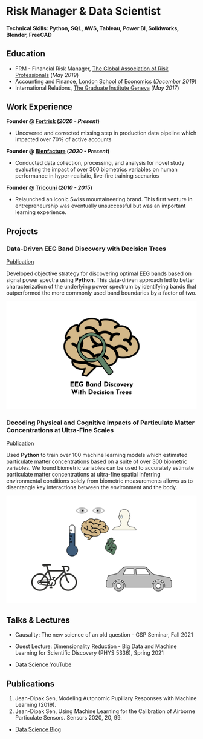 # Risk Manager & Data Scientist

#### Technical Skills: Python, SQL, AWS, Tableau, Power BI, Solidworks, Blender, FreeCAD

## Education
- FRM - Financial Risk Manager, [The Global Association of Risk Professionals](https://www.garp.org/) (_May 2019_)								       
- Accounting and Finance, [London School of Economics](https://www.lse.ac.uk/) (_December 2019_)
- International Relations, [The Graduate Institute Geneva](https://www.graduateinstitute.ch/) (_May 2017_)

## Work Experience
**Founder @ [Fortrisk](https://fortrisk.com) (_2020 - Present_)**
- Uncovered and corrected missing step in production data pipeline which impacted over 70% of active accounts

**Founder @ [Bienfacture](https://www.bienfacture.com) (_2020 - Present_)**
- Conducted data collection, processing, and analysis for novel study evaluating the impact of over 300 biometrics variables on human performance in hyper-realistic, live-fire training scenarios

**Founder @ [Tricouni](https://web-production-47f7.up.railway.app) (_2010 - 2015_)**
- Relaunched an iconic Swiss mountaineering brand. This first venture in entrepreneurship was eventually unsuccessful but was an important learning experience.
  

## Projects
### Data-Driven EEG Band Discovery with Decision Trees
[Publication](https://www.fortrisk.com)

Developed objective strategy for discovering optimal EEG bands based on signal power spectra using **Python**. This data-driven approach led to better characterization of the underlying power spectrum by identifying bands that outperformed the more commonly used band boundaries by a factor of two. 

![Project 1](/assets/img/eeg_band_discovery.jpeg)

### Decoding Physical and Cognitive Impacts of Particulate Matter Concentrations at Ultra-Fine Scales
[Publication](https://www.bienfacture.com)

Used **Python** to train over 100 machine learning models which estimated particulate matter concentrations based on a suite of over 300 biometric variables. We found biometric variables can be used to accurately estimate particulate matter concentrations at ultra-fine spatial Inferring environmental conditions solely from biometric measurements allows us to disentangle key interactions between the environment and the body.

![Bike Study](/assets/img/bike_study.jpeg)

## Talks & Lectures
- Causality: The new science of an old question - GSP Seminar, Fall 2021
- Guest Lecture: Dimensionality Reduction - Big Data and Machine Learning for Scientific Discovery (PHYS 5336), Spring 2021


- [Data Science YouTube](https://www.youtube.com)

## Publications
1. Jean-Dipak Sen, Modeling Autonomic Pupillary Responses with Machine Learning (2019).
2. Jean-Dipak Sen, Using Machine Learning for the Calibration of Airborne Particulate Sensors. Sensors 2020, 20, 99.

- [Data Science Blog](https://bienfacture.com)
